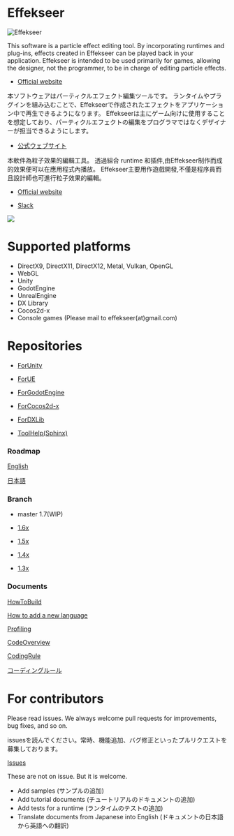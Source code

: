 ﻿Effekseer
=========

![Effekseer](docs/Images/EpicMegaGrants_Effekseer.png)

This software is a particle effect editing tool. 
By incorporating runtimes and plug-ins, effects created in Effekseer can be played back in your application. 
Effekseer is intended to be used primarily for games, allowing the designer, not the programmer, to be in charge of editing particle effects.

* [Official website](http://effekseer.github.io/en/)

本ソフトウェアはパーティクルエフェクト編集ツールです。 
ランタイムやプラグインを組み込むことで、Effekseerで作成されたエフェクトをアプリケーション中で再生できるようになります。
 Effekseerは主にゲーム向けに使用することを想定しており、パーティクルエフェクトの編集をプログラマではなくデザイナーが担当できるようにします。

* [公式ウェブサイト](http://effekseer.github.io/jp/)

本軟件為粒子效果的編輯工具。
透過組合 runtime 和插件,由Effekseer制作而成的效果便可以在應用程式內播放。
Effekseer主要用作遊戲開發,不僅是程序員而且設計師也可進行粒子效果的編輯。

* [Official website](http://effekseer.github.io/en/)

* [Slack](https://join.slack.com/t/effekseer/shared_invite/zt-86tcdhc6-wGGahU7VQjIPY5fqxwOTrg)

[![](http://img.youtube.com/vi/WwNX9TO7guA/0.jpg)](https://www.youtube.com/watch?v=WwNX9TO7guA)

Supported platforms
=========

- DirectX9, DirectX11, DirectX12, Metal, Vulkan, OpenGL
- WebGL
- Unity
- GodotEngine
- UnrealEngine
- DX Library
- Cocos2d-x
- Console games (Please mail to effekseer(at)gmail.com)

Repositories
=========

* [ForUnity](https://github.com/effekseer/EffekseerForUnity)

* [ForUE](https://github.com/effekseer/EffekseerForUE)

* [ForGodotEngine](https://github.com/effekseer/EffekseerForGodot3)

* [ForCocos2d-x](https://github.com/effekseer/EffekseerForCocos2d-x)

* [ForDXLib](https://github.com/effekseer/EffekseerForDXLib)

* [ToolHelp(Sphinx)](https://github.com/effekseer/docs_tool)

### Roadmap

[English](docs/Roadmap_En.md)

[日本語](docs/Roadmap_Ja.md)

### Branch

* master 1.7(WIP)

* [1.6x](https://github.com/effekseer/Effekseer/tree/16x)

* [1.5x](https://github.com/effekseer/Effekseer/tree/15x)

* [1.4x](https://github.com/effekseer/Effekseer/tree/14x)

* [1.3x](https://github.com/effekseer/Effekseer/tree/13x)

### Documents

[HowToBuild](docs/Development/HowToBuild.md)

[How to add a new language](docs/HowToAddNewLanguage.md)

[Profiling](docs/Development/Profiling.md)

[CodeOverview](docs/Development/CodeOverview.md)

[CodingRule](docs/Development/CodingRule_En.md)

[コーディングルール](docs/Development/CodingRule_Ja.md)

# For contributors

Please read issues. We always welcome pull requests for improvements, bug fixes, and so on.

issuesを読んでください。常時、機能追加、バグ修正といったプルリクエストを募集しております。

[Issues](https://github.com/effekseer/Effekseer/issues)

These are not on issue. But it is welcome.

- Add samples (サンプルの追加)
- Add tutorial documents (チュートリアルのドキュメントの追加)
- Add tests for a runtime (ランタイムのテストの追加)
- Translate documents from Japanese into English (ドキュメントの日本語から英語への翻訳)

